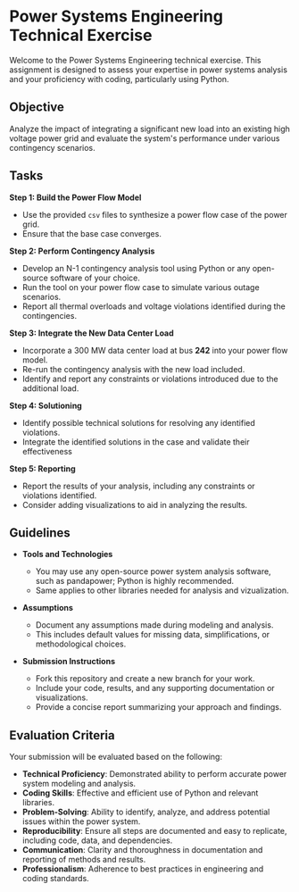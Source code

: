# Power Systems Engineering Technical Exercise

Welcome to the Power Systems Engineering technical exercise. This assignment is designed to assess your expertise in power systems analysis and your proficiency with coding, particularly using Python.

## Objective

Analyze the impact of integrating a significant new load into an existing high voltage power grid and evaluate the system's performance under various contingency scenarios.

## Tasks

**Step 1: Build the Power Flow Model**

- Use the provided `csv` files to synthesize a power flow case of the power grid.
- Ensure that the base case converges.

**Step 2: Perform Contingency Analysis**

- Develop an N-1 contingency analysis tool using Python or any open-source software of your choice.
- Run the tool on your power flow case to simulate various outage scenarios.
- Report all thermal overloads and voltage violations identified during the contingencies.

**Step 3: Integrate the New Data Center Load**

- Incorporate a 300 MW data center load at bus **242** into your power flow model.
- Re-run the contingency analysis with the new load included.
- Identify and report any constraints or violations introduced due to the additional load.

**Step 4: Solutioning**

- Identify possible technical solutions for resolving any identified violations.
- Integrate the identified solutions in the case and validate their effectiveness 

**Step 5: Reporting**

- Report the results of your analysis, including any constraints or violations identified.
- Consider adding visualizations to aid in analyzing the results.

## Guidelines

- **Tools and Technologies**
  - You may use any open-source power system analysis software, such as pandapower; Python is highly recommended.
  - Same applies to other libraries needed for analysis and vizualization.

- **Assumptions**
  - Document any assumptions made during modeling and analysis.
  - This includes default values for missing data, simplifications, or methodological choices.

- **Submission Instructions**
  - Fork this repository and create a new branch for your work.
  - Include your code, results, and any supporting documentation or visualizations.
  - Provide a concise report summarizing your approach and findings.

## Evaluation Criteria

Your submission will be evaluated based on the following:

- **Technical Proficiency**: Demonstrated ability to perform accurate power system modeling and analysis.
- **Coding Skills**: Effective and efficient use of Python and relevant libraries.
- **Problem-Solving**: Ability to identify, analyze, and address potential issues within the power system.
- **Reproducibility**: Ensure all steps are documented and easy to replicate, including code, data, and dependencies.
- **Communication**: Clarity and thoroughness in documentation and reporting of methods and results.
- **Professionalism**: Adherence to best practices in engineering and coding standards.

